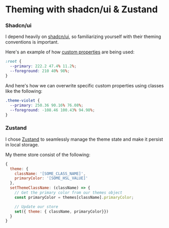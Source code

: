 # Theming with shadcn/ui & Zustand

### Shadcn/ui

I depend heavily on [shadcn/ui](https://ui.shadcn.com/), so familiarizing yourself with their theming conventions is important.

Here's an example of how [custom properties](https://developer.mozilla.org/en-US/docs/Web/CSS/Using_CSS_custom_properties) are being used:

```css
:root {
  --primary: 222.2 47.4% 11.2%;
  --foreground: 210 40% 98%;
}
```

And here's how we can overwrite specific custom properties using classes like the following:

```css
.theme-violet {
  --primary: 250.36 90.16% 76.08%;
  --foreground: -108.46 100.43% 94.98%;
}
```

### Zustand

I chose [Zustand](https://docs.pmnd.rs/zustand/getting-started/introduction) to seamlessly manage the theme state and make it persist in local storage.

My theme store consist of the following:

```js
{
  theme: {
    className: '[SOME_CLASS_NAME]',
    primaryColor: '[SOME_HSL_VALUE]'
  },
  setThemeClassName: (className) => {
    // Get the primary color from our themes object
    const primaryColor = themes[className].primaryColor;

    // Update our store
    set({ theme: { className, primaryColor}})
  }
}
```

